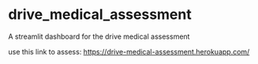# drive_medical_assessment
A streamlit dashboard for the drive medical assessment

use this link to assess:
 https://drive-medical-assessment.herokuapp.com/
